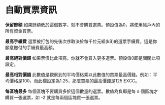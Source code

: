 # 自動買票資訊

**保留餘額** 如果餘額低於這個數字，就不會購買選票。預設值為0，將使用帳戶內的所有資金買票。

**最高手續費** 選票被打包的先後次序取決於每千位元組(kB)的選票手續費。這是你願意繳付的手續費最高額。

**最高絕對價錢** 如果票價比此項高，你就不會買入更多選票。預設值0即是關閉此項設定。

**最高相對價錢** 此數值是觀察到的平均價格乘以此數值的買票最高價錢。例如：平均價格是100，而此欄設定為1.25，那麼買票的最高價錢是125 EXCC。

**每區塊最多** 每個區塊不要購買多於這個數量的選票。數值為負即是每 n 個區塊才購買一張選票，如 -2 就是每兩個區塊買一張選票。
